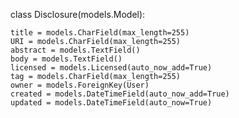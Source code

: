 class Disclosure(models.Model):


    title = models.CharField(max_length=255)
    URI = models.CharField(max_length=255)
    abstract = models.TextField()
    body = models.TextField()
    licensed = models.Licensed(auto_now_add=True)
    tag = models.CharField(max_length=255)
    owner = models.ForeignKey(User)
    created = models.DateTimeField(auto_now_add=True)
    updated = models.DateTimeField(auto_now=True)
    
    
   
